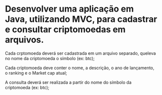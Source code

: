# Desenvolver uma aplicação em Java, utilizando MVC, para cadastrar e consultar criptomoedas em arquivos.

Cada crptomoeda deverá ser cadastrada em um arquivo separado, queleva no nome da criptomoeda o símbolo (ex: btc);

Cada criptomoeda deve conter o nome, a descrição, o ano de lançamento, o ranking e o Market cap atual;

A consulta deverá ser realizada a partir do nome do símbolo da criptomoeda (ex: btc);